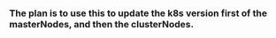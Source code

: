 ### The plan is to use this to update the k8s version first of the masterNodes, and then the clusterNodes. 
